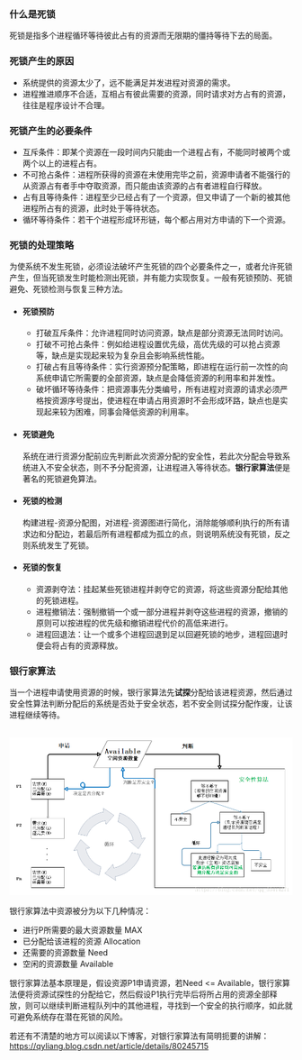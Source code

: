 ### 什么是死锁
死锁是指多个进程循环等待彼此占有的资源而无限期的僵持等待下去的局面。

### 死锁产生的原因
+ 系统提供的资源太少了，远不能满足并发进程对资源的需求。
+ 进程推进顺序不合适，互相占有彼此需要的资源，同时请求对方占有的资源，往往是程序设计不合理。

### 死锁产生的必要条件
+ 互斥条件：即某个资源在一段时间内只能由一个进程占有，不能同时被两个或两个以上的进程占有。
+ 不可抢占条件：进程所获得的资源在未使用完毕之前，资源申请者不能强行的从资源占有者手中夺取资源，而只能由该资源的占有者进程自行释放。
+ 占有且等待条件：进程至少已经占有了一个资源，但又申请了一个新的被其他进程所占有的资源，此时处于等待状态。
+ 循环等待条件：若干个进程形成环形链，每个都占用对方申请的下一个资源。

### 死锁的处理策略
为使系统不发生死锁，必须设法破坏产生死锁的四个必要条件之一，或者允许死锁产生，但当死锁发生时能检测出死锁，并有能力实现恢复。一般有死锁预防、死锁避免、死锁检测与恢复三种方法。
+ #### 死锁预防
    + 打破互斥条件：允许进程同时访问资源，缺点是部分资源无法同时访问。
    + 打破不可抢占条件：例如给进程设置优先级，高优先级的可以抢占资源等，缺点是实现起来较为复杂且会影响系统性能。
    + 打破占有且等待条件：实行资源预分配策略，即进程在运行前一次性的向系统申请它所需要的全部资源，缺点是会降低资源的利用率和并发性。
    + 破坏循环等待条件：把资源事先分类编号，所有进程对资源的请求必须严格按资源序号提出，使进程在申请占用资源时不会形成环路，缺点也是实现起来较为困难，同事会降低资源的利用率。
+ #### 死锁避免
    系统在进行资源分配前应先判断此次资源分配的安全性，若此次分配会导致系统进入不安全状态，则不予分配资源，让进程进入等待状态。**银行家算法**便是著名的死锁避免算法。

+ #### 死锁的检测
    构建进程-资源分配图，对进程-资源图进行简化，消除能够顺利执行的所有请求边和分配边，若最后所有进程都成为孤立的点，则说明系统没有死锁，反之则系统发生了死锁。
    
+ #### 死锁的恢复
    + 资源剥夺法：挂起某些死锁进程并剥夺它的资源，将这些资源分配给其他的死锁进程。
    + 进程撤销法：强制撤销一个或一部分进程并剥夺这些进程的资源，撤销的原则可以按进程的优先级和撤销进程代价的高低来进行。
    + 进程回退法：让一个或多个进程回退到足以回避死锁的地步，进程回退时便会将占有的资源释放。

### 银行家算法
当一个进程申请使用资源的时候，银行家算法先**试探**分配给该进程资源，然后通过安全性算法判断分配后的系统是否处于安全状态，若不安全则试探分配作废，让该进程继续等待。

<br>![银行家算法](img/银行家算法.png)

银行家算法中资源被分为以下几种情况：

+ 进行P所需要的最大资源数量 MAX
+ 已分配给该进程的资源 Allocation
+ 还需要的资源数量 Need
+ 空闲的资源数量 Available

银行家算法基本原理是，假设资源P1申请资源，若Need <= Available，银行家算法便将资源试探性的分配给它，然后假设P1执行完毕后将所占用的资源全部释放，则可以继续判断进程队列中的其他进程，寻找到一个安全的执行顺序，如此就可避免系统存在潜在死锁的风险。

若还有不清楚的地方可以阅读以下博客，对银行家算法有简明扼要的讲解：https://qyliang.blog.csdn.net/article/details/80245715




